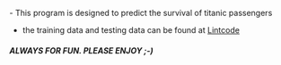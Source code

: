 ﻿﻿﻿- This program is designed to predict the survival of titanic passengers-  the training data and testing data can be found at [Lintcode](https://www.lintcode.com/ai/)##### ALWAYS FOR FUN. PLEASE ENJOY ;-)